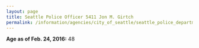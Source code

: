 ```yaml
---
layout: page
title: Seattle Police Officer 5411 Jon M. Girtch
permalink: /information/agencies/city_of_seattle/seattle_police_department/copbook/5411/
---
```


**Age as of Feb. 24, 2016:** 48
